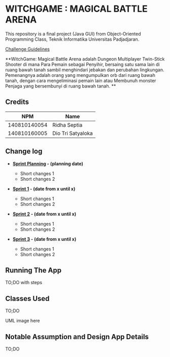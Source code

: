 # WITCHGAME : MAGICAL BATTLE ARENA

This repository is a final project (Java GUI) from Object-Oriented Programming Class, Teknik Informatika Universitas Padjadjaran. 

[Challenge Guidelines](challenge-guideline.md)

**WitchGame: Magical Battle Arena adalah Dungeon Multiplayer Twin-Stick Shooter di mana Para Pemain sebagai Penyihir, bersaing satu sama lain di ruang bawah tanah sambil menghindari jebakan dan  perubahan lingkungan. Pemenangnya adalah orang yang mengumpulkan orb dari ruang bawah tanah, dengan cara mengeliminasi pemain lain atau Membunuh monster Penjaga yang bersembunyi di ruang bawah tanah. **

## Credits
| NPM           | Name              |
| ------------- |-------------------|
| 140810140054  | Ridha Septia      |
| 140810160005  | Dio Tri Satyaloka |


## Change log
- **[Sprint Planning](changelog/sprint-planning.md) - (planning date)** 
   -  Short changes 1
   - Short changes 2

- **[Sprint 1](changelog/sprint-1.md) - (date from x until x)** 
   - Short changes 1
   - Short changes 2

- **[Sprint 2](changelog/sprint-2.md) - (date from x until x)** 
   - Short changes 1
   - Short changes 2
   
- **[Sprint 3](changelog/sprint-3.md) - (date from x until x)** 
   - Short changes 1
   - Short changes 2

## Running The App

TO;DO with steps

## Classes Used

TO;DO

UML image here

## Notable Assumption and Design App Details

TO;DO
